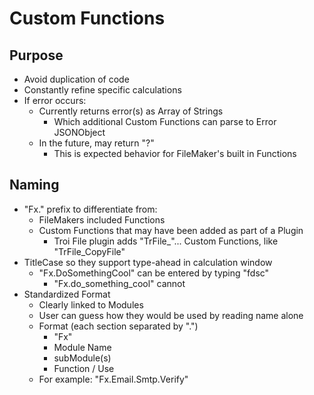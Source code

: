# Custom Functions

## Purpose

- Avoid duplication of code
- Constantly refine specific calculations
- If error occurs:
  - Currently returns error(s) as Array of Strings
    - Which additional Custom Functions can parse to Error JSONObject 
  - In the future, may return "?"
    - This is expected behavior for FileMaker's built in Functions 

## Naming

- "Fx." prefix to differentiate from:
  - FileMakers included Functions
  - Custom Functions that may have been added as part of a Plugin
    - Troi File plugin adds "TrFile_"... Custom Functions, like "TrFile_CopyFile"
- TitleCase so they support type-ahead in calculation window
  - "Fx.DoSomethingCool" can be entered by typing "fdsc"
    - "Fx.do_something_cool" cannot
- Standardized Format
  - Clearly linked to Modules
  - User can guess how they would be used by reading name alone
  - Format (each section separated by ".")
    - "Fx"
    - Module Name
    - subModule(s)
    - Function / Use
  - For example: "Fx.Email.Smtp.Verify"

